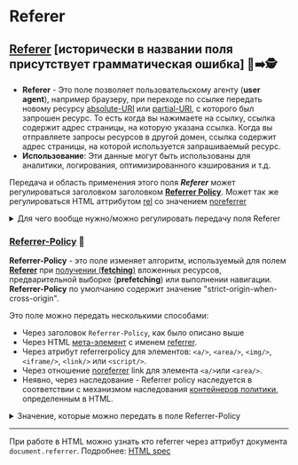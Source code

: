 # Referer

## [Referer](https://www.rfc-editor.org/rfc/rfc9110#name-referer) [исторически в названии поля присутствует грамматическая ошибка] 🎩➡️🕵️

- **Referer** - Это поле позволяет пользовательскому агенту (**user agent**), например браузеру, при переходе по ссылке передать новому ресурсу [absolute-URI](https://www.rfc-editor.org/rfc/rfc9110#uri.references) или [partial-URI](https://www.rfc-editor.org/rfc/rfc9110#uri.references), с которого был запрошен ресурс. То есть когда вы нажимаете на ссылку, ссылка содержит адрес страницы, на которую указана ссылка. Когда вы отправляете запросы ресурсов в другой домен, ссылка содержит адрес страницы, на которой используется запрашиваемый ресурс.
- **Использование**: Эти данные могут быть использованы для аналитики, логирования, оптимизированного кэширования и т.д.

Передача и область применения этого поля **_Referer_** может регулироваться заголовком заголовком [**Referrer Policy**](https://w3c.github.io/webappsec-referrer-policy). Может так же регулироваться HTML аттрибутом [rel](https://developer.mozilla.org/en-US/docs/Web/HTML/Attributes/rel) со значением [noreferrer](https://developer.mozilla.org/en-US/docs/Web/HTML/Attributes/rel/noreferrer)

<details><summary>Для чего вообще нужно/можно регулировать передачу поля Referer</summary>
<p>
[Источник примеров](https://w3c.github.io/webappsec-referrer-policy/#intro-privacy)

На сайте социальной сети есть страница профиля для каждого из ее пользователей, и пользователи добавляют гиперссылки со страницы своего профиля на свои любимые группы. Сайт социальной сети, возможно, не захочет передавать URL-адрес профиля пользователя на веб-сайты группы, когда другие пользователи переходят по этим гиперссылкам (поскольку URL-адреса профиля могут раскрыть личность владельца профиля).

Тем не менее, некоторые сайты социальных сетей могут захотеть проинформировать об этом веб-сайты группы что ссылки исходят с сайта социальной сети, но не раскрывают, какие именно Ссылки содержались в профиле конкретного пользователя.
</p>
</details>

### [Referrer-Policy](https://w3c.github.io/webappsec-referrer-policy/#referrer-policy) 🎩

**Referrer-Policy** - это поле изменяет алгоритм, используемый для полем [**Referer**](https://www.rfc-editor.org/rfc/rfc9110#name-referer) при [получении (**fetching**)](https://fetch.spec.whatwg.org/#concept-fetch) вложенных ресурсов, предварительной выборке (**prefetching**) или выполнении навигации.
**Referrer-Policy** по умолчанию содержит значение "strict-origin-when-cross-origin".

Это поле можно передать несколькими способами:
- Через заголовок `Referrer-Policy`, как было описано выше
- Через HTML [мета-элемент](https://html.spec.whatwg.org/multipage/semantics.html#meta) с именем [referrer](https://html.spec.whatwg.org/multipage/semantics.html#meta-referrer).
- Через атрибут referrerpolicy для элементов: `<a/>`, `<area/>`, `<img/>`, `<iframe/>`, `<link/>` или `<script/>`.
- Через отношение [noreferrer](https://html.spec.whatwg.org/multipage/semantics.html#link-type-noreferrer) link для элемента `<a/>`или `<area/>`.
- Неявно, через наследование - Referrer policy наследуется в соответствии с механизмом наследования [контейнеров политики](https://html.spec.whatwg.org/multipage/browsers.html#policy-container), определенным в HTML.

<details><summary>Значение, которые можно передать в поле Referrer-Policy</summary>
<p>

enum ReferrerPolicy {
- "",
- "no-referrer", // Запрещает передачу поля **Referer**
- "no-referrer-when-downgrade", // Запрещает передачу поля **Referer**, если использование TLS в [URI scheme](https://www.rfc-editor.org/rfc/rfc3986#section-3.1) различается - передает весь URI.
- "same-origin", // Разрешает передачу поля **Referer**, только при навигации внутри одного источника (**origin**)
- "origin", // Передает только сам источник, без [путей](https://www.rfc-editor.org/rfc/rfc3986#section-3.3) - `scheme://host:port`
- "strict-origin", //  Запрещает передачу поля **Referer**, если использование TLS в [URI scheme](https://www.rfc-editor.org/rfc/rfc3986#section-3.1) различается - передает только сам источник, как описано выше
- "origin-when-cross-origin", // Передает полный URI при выполнении запроса с тем же источником (**origin**), но в других случаях отправляйте только источник (**origin**) документа.
- "strict-origin-when-cross-origin" (**default**), // Запрещает передачу поля **Referer**, если использование TLS в [URI scheme](https://www.rfc-editor.org/rfc/rfc3986#section-3.1) различается - передает полный URI при выполнении запроса с тем же источником (**origin**), но в других случаях отправляйте только источник (**origin**) документа
- "unsafe-url" // Разрешает передачу всем источникам
};

</p>
</details>

___

При работе в HTML можно узнать кто referrer через аттрибут документа `document.referrer`. Подробнее: [HTML spec](https://html.spec.whatwg.org/multipage/dom.html#dom-document-referrer)
